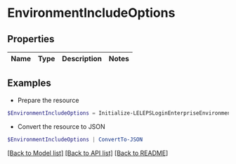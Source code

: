 # EnvironmentIncludeOptions
## Properties

Name | Type | Description | Notes
------------ | ------------- | ------------- | -------------

## Examples

- Prepare the resource
```powershell
$EnvironmentIncludeOptions = Initialize-LELEPSLoginEnterpriseEnvironmentIncludeOptions 
```

- Convert the resource to JSON
```powershell
$EnvironmentIncludeOptions | ConvertTo-JSON
```

[[Back to Model list]](../README.md#documentation-for-models) [[Back to API list]](../README.md#documentation-for-api-endpoints) [[Back to README]](../README.md)

